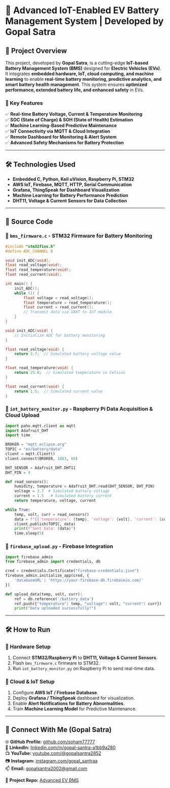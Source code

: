 # **🔋 Advanced IoT-Enabled EV Battery Management System | Developed by Gopal Satra**

## **📌 Project Overview**
This project, developed by **Gopal Satra**, is a cutting-edge **IoT-based Battery Management System (BMS)** designed for **Electric Vehicles (EVs)**. It integrates **embedded hardware, IoT, cloud computing, and machine learning** to enable **real-time battery monitoring, predictive analytics, and smart battery health management**. This system ensures **optimized performance, extended battery life, and enhanced safety** in EVs.

### **🔹 Key Features**
✅ **Real-time Battery Voltage, Current & Temperature Monitoring**  
✅ **SOC (State of Charge) & SOH (State of Health) Estimation**  
✅ **Machine Learning-Based Predictive Maintenance**  
✅ **IoT Connectivity via MQTT & Cloud Integration**  
✅ **Remote Dashboard for Monitoring & Alert System**  
✅ **Advanced Safety Mechanisms for Battery Protection**  

---

## **🛠️ Technologies Used**
- **Embedded C, Python, Keil uVision, Raspberry Pi, STM32**
- **AWS IoT, Firebase, MQTT, HTTP, Serial Communication**
- **Grafana, ThingSpeak for Dashboard Visualization**
- **Machine Learning for Battery Performance Prediction**
- **DHT11, Voltage & Current Sensors for Data Collection**

---

## **📜 Source Code**

### **🔹 `bms_firmware.c` - STM32 Firmware for Battery Monitoring**
```c
#include "stm32f1xx.h"
#define ADC_CHANNEL 0

void init_ADC(void);
float read_voltage(void);
float read_temperature(void);
float read_current(void);

int main() {
    init_ADC();
    while (1) {
        float voltage = read_voltage();
        float temperature = read_temperature();
        float current = read_current();
        // Transmit data via UART to IoT module
    }
}

void init_ADC(void) {
    // Initialize ADC for battery monitoring
}

float read_voltage(void) {
    return 3.7;  // Simulated battery voltage value
}

float read_temperature(void) {
    return 25.0;  // Simulated temperature in Celsius
}

float read_current(void) {
    return 1.5;  // Simulated current value
}
```

### **🔹 `iot_battery_monitor.py` - Raspberry Pi Data Acquisition & Cloud Upload**
```python
import paho.mqtt.client as mqtt
import Adafruit_DHT
import time

BROKER = "mqtt.eclipse.org"
TOPIC = "ev/battery/data"
client = mqtt.Client()
client.connect(BROKER, 1883, 60)

DHT_SENSOR = Adafruit_DHT.DHT11
DHT_PIN = 4

def read_sensors():
    humidity, temperature = Adafruit_DHT.read(DHT_SENSOR, DHT_PIN)
    voltage = 3.7  # Simulated battery voltage
    current = 1.5   # Simulated battery current
    return temperature, voltage, current

while True:
    temp, volt, curr = read_sensors()
    data = f"{{'temperature': {temp}, 'voltage': {volt}, 'current': {curr}}}"
    client.publish(TOPIC, data)
    print(f"Sent Data: {data}")
    time.sleep(5)
```

### **🔹 `firebase_upload.py` - Firebase Integration**
```python
import firebase_admin
from firebase_admin import credentials, db

cred = credentials.Certificate("firebase-credentials.json")
firebase_admin.initialize_app(cred, {
    'databaseURL': 'https://your-firebase-db.firebaseio.com/'
})

def upload_data(temp, volt, curr):
    ref = db.reference('/battery_data')
    ref.push({"temperature": temp, "voltage": volt, "current": curr})
    print("Data uploaded successfully!")
```

---

## **🛠 How to Run**
### **🔹 Hardware Setup**
1. Connect **STM32/Raspberry Pi** to **DHT11, Voltage & Current Sensors**.
2. Flash `bms_firmware.c` firmware to STM32.
3. Run `iot_battery_monitor.py` on Raspberry Pi to send real-time data.

### **🔹 Cloud & IoT Setup**
1. Configure **AWS IoT / Firebase Database**.
2. Deploy **Grafana / ThingSpeak** dashboard for visualization.
3. Enable **Alert Notifications for Battery Abnormalities**.
4. Train **Machine Learning Model** for Predictive Maintenance.

---

## **🔗 Connect With Me (Gopal Satra)**

🌐 **GitHub Profile:** [github.com/soham77777](https://github.com/soham77777)  
🔗 **LinkedIn:** [linkedin.com/in/gopal-santra-a1bb9a280](https://www.linkedin.com/in/gopal-santra-a1bb9a280/)  
📺 **YouTube:** [youtube.com/@gopalsantra2852](https://www.youtube.com/@gopalsantra2852)  
📷 **Instagram:** [instagram.com/gopal_santraa](https://www.instagram.com/gopal_santraa/)  
📫 **Email:** gopalsantra2002@gmail.com  

🚀 **Project Repo:** [Advanced EV BMS](https://github.com/soham77777/Advanced-EV-BMS)


